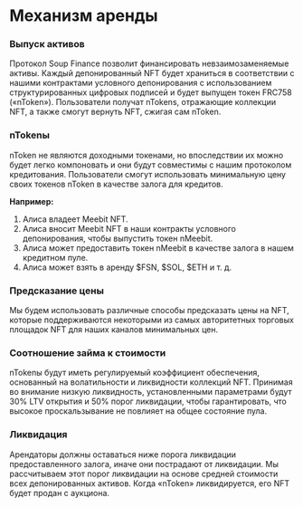 # Механизм аренды

### Выпуск активов

Протокол Soup Finance позволит финансировать невзаимозаменяемые активы. Каждый депонированный NFT будет храниться в соответствии с нашими контрактами условного депонирования с использованием структурированных цифровых подписей и будет выпущен токен FRC758 («nToken»). Пользователи получат nTokens, отражающие коллекции NFT, а также смогут вернуть NFT, сжигая сам nToken.

### nTokenы

nToken не являются доходными токенами, но впоследствии их можно будет легко компоновать и они будут совместимы с нашим протоколом кредитования. Пользователи смогут использовать минимальную цену своих токенов nToken в качестве залога для кредитов.

**Например:**

1. Алиса владеет Meebit NFT.
2. Алиса вносит Meebit NFT в наши контракты условного депонирования, чтобы выпустить токен nMeebit.
3. Алиса может предоставить токен nMeebit в качестве залога в нашем кредитном пуле.
4. Алиса может взять в аренду $FSN, $SOL, $ETH и т. д.

### Предсказание цены

Мы будем использовать различные способы предсказать цены на NFT, которые поддерживаются некоторыми из самых авторитетных торговых площадок NFT для наших каналов минимальных цен.

### Соотношение займа к стоимости

nTokenы будут иметь регулируемый коэффициент обеспечения, основанный на волатильности и ликвидности коллекций NFT. Принимая во внимание низкую ликвидность, установленными параметрами будут 30% LTV открытия и 50% порог ликвидации, чтобы гарантировать, что высокое проскальзывание не повлияет на общее состояние пула.

### Ликвидация

Арендаторы должны оставаться ниже порога ликвидации предоставленного залога, иначе они пострадают от ликвидации. Мы рассчитываем этот порог ликвидации на основе средней стоимости всех депонированных активов. Когда «nToken» ликвидируется, его NFT будет продан с аукциона.

